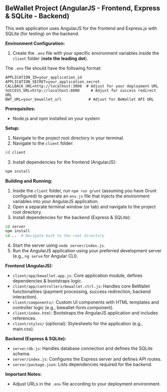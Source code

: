 ## BeWallet Project (AngularJS - Frontend, Express & SQLite - Backend)

This web application uses AngularJS for the frontend and Express.js with SQLite (for testing) on the backend.

**Environment Configuration:**

1. Create the `.env` file with your specific environment variables inside the `client` folder (**note the leading dot**).

The `.env` file should have the following format:

```
APPLICATION_ID=your_application_id
APPLICATION_SECRET=your_application_secret
CALLBACK_URL=http://localhost:3000  # Adjust for your deployment URL
SUCCESS_URL=http://localhost:8000     # Adjust for success redirect URL
BWT_URL=your_bewallet_url            # Adjust for BeWallet API URL
```

**Prerequisites:**

* Node.js and npm installed on your system

**Setup:**

1. Navigate to the project root directory in your terminal.
2. Navigate to the `client` folder:

```bash
cd client
```

3. Install dependencies for the frontend (AngularJS):

```bash
npm install
```

**Building and Running:**

1. Inside the `client` folder, run `npm run grunt` (assuming you have Grunt configured) to generate an `env.js` file that injects the environment variables into your AngularJS application.
2. Open a separate terminal window (or tab) and navigate to the project root directory.
3. Install dependencies for the backend (Express & SQLite):

```bash
cd server
npm install
cd ..  # Navigate back to the root directory
```

4. Start the server using `node server/index.js`.
5. Run the AngularJS application using your preferred development server (e.g., `ng serve` for Angular CLI).

**Frontend (AngularJS):**

* `client/app/bewallet.app.js`: Core application module, defines dependencies & bootstraps logic.
* `client/app/controllers/bewallet.ctrl.js`: Handles core BeWallet functionalities (payment processing, success redirection, backend interaction).
* `client/components/`: Custom UI components with HTML templates and controller logic (e.g., bewallet-form.component).
* `client/index.html`: Bootstraps the AngularJS application and includes references.
* `client/styles/` (optional): Stylesheets for the application (e.g., main.css).

**Backend (Express & SQLite):**

* `server/db.js`: Handles database connection and defines the SQLite schema.
* `server/index.js`: Configures the Express server and defines API routes.
* `server/package.json`: Lists dependencies required for the backend.

**Important Notes:**

* Adjust URLs in the `.env` file according to your deployment environment.